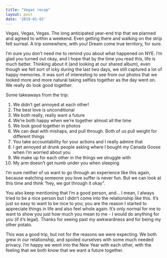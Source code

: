 ```yaml
---
title: "Vegas recap"
layout: post
date: '2019-01-02'
---
```


Vegas, Vegas, Vegas. The long anticipated year-end trip that we planned and agreed to within a weekend. Even getting there and walking on the strip felt surreal. A trip somewhere, with you! Dream come true territory, for sure.

I’m sure you don’t need me to remind you about what happened on NYE. I’m glad you turned out okay, and I hope that by the time you read this, life is much better. Thinking about it (and looking at our shared album), even though we felt sort of icky during the last two days, we still captured a lot of happy memories. It was sort of interesting to see from our photos that we looked more and more natural taking selfies together as the day went on. We really do look good together.

Some takeaways from the trip:

1. We didn’t get annoyed at each other!
2. The best love is unconditional
3. We both really, really want a future
4. We’re both happy when we’re together almost all the time
5. We look good together in photos
6. We can deal with mishaps, and pull through. Both of us pull weight for different things
7. You take accountability for your actions and I really admire that
8. I get annoyed at drunk people asking where I bought my Canada Goose when I’m worried about you
9. We make up for each other in the things we struggle with
10. My arm doesn’t get numb under you when sleeping

I’m sure neither of us want to go through an experience like this again, because watching someone you love suffer is never fun. But we can look at this time and think “hey, we got through it okay”. 

You also keep mentioning that I’m a good person, and… I mean, I always tried to be a nice person but I didn’t come into the relationship like this. It’s just so easy to want to be nice to you; you are the reason I started to appreciate things in life and also feel whole again. It’s only normal for me to want to show you just how much you mean to me - I would do anything for you (if it’s legal). Thanks for seeing past my awkwardness and for being my other potato. 

This was a good trip, but not for the reasons we were expecting. We both grew in our relationship, and spoiled ourselves with some much needed privacy. I’m happy we went into the New Year with each other, with the feeling that we both know that we want a future together.